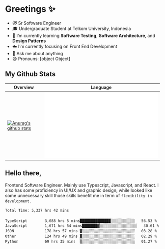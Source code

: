 # Greetings ✨
- 😻 Sr Software Engineer
- 🎓 Undergraduate Student at Telkom University, Indonesia
- 🌱 I’m currently learning **Software Testing**, **Software Architecture**, and **Design Patterns**
- ☁️ I’m currently focusing on Front End Development
- 💬 Ask me about anything
- 😄 Pronouns: [object Object]

## My Github Stats

| Overview | Language |
| --- | --- |
|[![Anurag's github stats](https://github-readme-stats.vercel.app/api?username=abui-am&count_private=true)](https://github.com/anuraghazra/github-readme-stats)|![Language](https://raw.githubusercontent.com/abui-am/stats/c6455f656dfce7acd3951e5ec5b25d72af0b2ee3/generated/languages.svg)|

## Hello there, 
Frontend Software Engineer. 
Mainly use Typescript, Javascript, and React. I also has some proficiency in UI/UX and graphic design, while looked like some unnecessary skill those skills benefit me in term of `flexibility in development.`


<!--START_SECTION:waka-->

```txt
Total Time: 5,337 hrs 42 mins

TypeScript        3,088 hrs 5 mins██████████████░░░░░░░░░░░   56.53 %
JavaScript        1,671 hrs 54 mins███████▓░░░░░░░░░░░░░░░░░   30.61 %
JSON              178 hrs 57 mins ▓░░░░░░░░░░░░░░░░░░░░░░░░   03.28 %
Other             124 hrs 49 mins ▓░░░░░░░░░░░░░░░░░░░░░░░░   02.29 %
Python            69 hrs 35 mins  ▒░░░░░░░░░░░░░░░░░░░░░░░░   01.27 %
```

<!--END_SECTION:waka-->

